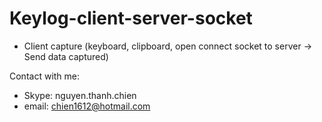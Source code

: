 # Keylog-client-server-socket
- Client capture (keyboard, clipboard, open connect socket to server -> Send data captured)

Contact with me:
- Skype: nguyen.thanh.chien
- email: chien1612@hotmail.com
